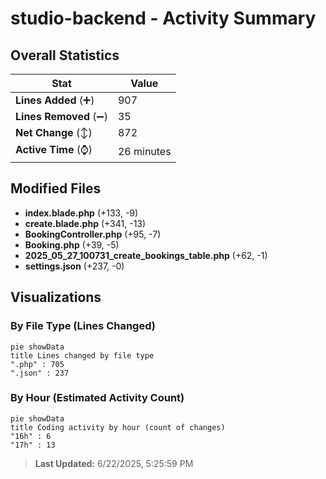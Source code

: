 # studio-backend - Activity Summary 

## Overall Statistics

| Stat                   | Value                                                             |
| ---------------------- | ----------------------------------------------------------------- |
| **Lines Added** (➕)   | 907                                          |
| **Lines Removed** (➖) | 35                                        |
| **Net Change** (↕)    | 872                |
| **Active Time** (⌚)   | 26 minutes |


## Modified Files
- **index.blade.php** (+133, -9)
- **create.blade.php** (+341, -13)
- **BookingController.php** (+95, -7)
- **Booking.php** (+39, -5)
- **2025_05_27_100731_create_bookings_table.php** (+62, -1)
- **settings.json** (+237, -0)

## Visualizations

### By File Type (Lines Changed)

```mermaid
pie showData
title Lines changed by file type
".php" : 705
".json" : 237
```

### By Hour (Estimated Activity Count)

```mermaid
pie showData
title Coding activity by hour (count of changes)
"16h" : 6
"17h" : 13
```


> **Last Updated:** 6/22/2025, 5:25:59 PM